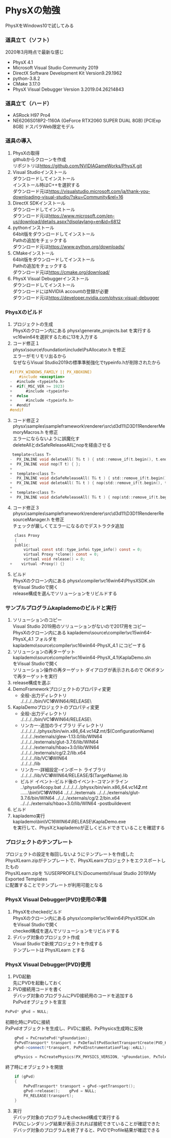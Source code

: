 # PhysXの勉強
PhysXをWindows10で試してみる  
### 道具立て（ソフト）  
2020年3月時点で最新な感じ
- PhysX  4.1
- Microsoft Visual Studio Community 2019
- DirectX Software Development Kit Version9.29.1962
- python-3.8.2
- CMake 3.17.0
- PhysX Visual Debugger Version 3.2019.04.26214843

### 道具立て（ハード）
- ASRock H97 Pro4
- NE6206S018P2-1160A (GeForce RTX2060 SUPER DUAL 8GB) [PCIExp 8GB] ドスパラWeb限定モデル

### 道具の導入
1. PhysXの取得  
githubからクローンを作成  
リポジトリは<https://github.com/NVIDIAGameWorks/PhysX.git>  
2. Visual Studioインストール  
ダウンロードしてインストール  
インストール時はC++を選択する  
ダウンロード元は<https://visualstudio.microsoft.com/ja/thank-you-downloading-visual-studio/?sku=Community&rel=16>  
3. DirectX SDKインストール  
ダウンロードしてインストール  
ダウンロード元は<https://www.microsoft.com/en-us/download/details.aspx?displaylang=en&id=6812>  
4. pythonインストール  
64bit版をダウンロードしてインストール  
Pathの追加をチェックする  
ダウンロード元は<https://www.python.org/downloads/>  
5. CMakeインストール  
64bit版をダウンロードしてインストール  
Pathの追加をチェックする  
ダウンロード元は<https://cmake.org/download/>  
6. PhysX Visual Debuggerインストール  
ダウンロードしてインストール  
ダウンロードにはNVIDIA accountの登録が必要  
ダウンロード元は<https://developer.nvidia.com/physx-visual-debugger>  

### PhysXのビルド
1. プロジェクトの生成  
PhysXのクローン内にある physx\generate_projects.bat を実行する  
vc16win64を選択するために13を入力する  
2. コード修正１  
physx\source\foundation\include\PsAllocator.h を修正  
エラーがモリモリ出るから  
なぜならVisual Studio2019の標準準拠強化でtypeinfo.hが削除されたから  
```C++:PsAllocator.h
  #if(PX_WINDOWS_FAMILY || PX_XBOXONE)
      #include <exception>
  -  #include <typeinfo.h>
  +  #if(_MSC_VER >= 1923)
  +      #include <typeinfo>
  +  #else
  +      #include <typeinfo.h>
  +  #endif
  #endif
```
3. コード修正２  
physx\samples\sampleframework\renderer\src\d3d11\D3D11RendererMemoryMacros.h を修正  
エラーにならないように誤魔化す  
deleteAllとdxSafeReleaseAllにnopを経由させる  
```C++:D3D11RendererMemoryMacros.h
   template<class T>
  -  PX_INLINE void deleteAll( T& t ) { std::remove_if(t.begin(), t.end(), deleteAndReturnTrue<typename T::value_type>); };
  +  PX_INLINE void nop(T t) { };
  +  
  +  template<class T>
  -  PX_INLINE void dxSafeReleaseAll( T& t ) { std::remove_if(t.begin(), t.end(), dxReleaseAndReturnTrue<typename T::value_type>); };
  +  PX_INLINE void deleteAll( T& t ) { nop(std::remove_if(t.begin(), t.end(), deleteAndReturnTrue<typename T::value_type>)); };
  +  
  +  template<class T>
  +  PX_INLINE void dxSafeReleaseAll( T& t ) { nop(std::remove_if(t.begin(), t.end(), dxReleaseAndReturnTrue<typename T::value_type>)); };
```  
4. コード修正３  
physx\samples\sampleframework\renderer\src\d3d11\D3D11RendererResourceManager.h を修正  
チェックが厳しくてエラーになるのでデストラクタ追加  
```C++:D3D11RendererResourceManager.h
    class Proxy
    {
    public:
        virtual const std::type_info& type_info() const = 0;
        virtual Proxy *clone() const = 0;
        virtual void release() = 0;
  +    virtual ~Proxy() {}
```  
5. ビルド  
PhysXのクローン内にある physx\compiler\vc16win64\PhysXSDK.sln  
をVisual Studioで開く  
release構成を選んでソリューションをリビルドする  

### サンプルプログラムkaplademoのビルドと実行
1. ソリューションのコピー  
Visual Studio 2019用のソリューションがないので2017用をコピー  
PhysXのクローン内にある kaplademo\source\compiler\vc15win64-PhysX_4.1 フォルダを  
kaplademo\source\compiler\vc16win64-PhysX_4.1 にコピーする  
2. ソリューションの再ターゲット  
kaplademo\source\compiler\vc16win64-PhysX_4.1\KaplaDemo.sln  
をVisual Studioで開く  
ソリューション操作の再ターゲット ダイアログが表示されるので OKボタンで再ターゲットを実行  
3. release構成を選ぶ  
4. DemoFrameworkプロジェクトのプロパティ変更  
	- 全般-出力ディレクトリ  
./../../../bin/VC1***6***WIN64/RELEASE\  
5. KaplaDemoプロジェクトのプロパティ変更  
	- 全般-出力ディレクトリ  
./../../../bin/VC1***6***WIN64/RELEASE\  
	- リンカー-追加のライブラリ ディレクトリ  
./../../../../physx/bin/win.x86_64.vc14***2***.mt/$(ConfigurationName)  
./../../../externals/glew-1.13.0/lib/WIN64  
./../../../externals/glut-3.7.6/lib/WIN64  
./../../../externals/hbao+3.0/lib/WIN64  
./../../../externals/cg/2.2/lib.x64  
./../../../lib/VC1***6***WIN64  
./../../../lib  
	- リンカー-詳細設定-インポート ライブラリ  
./../../../lib/VC1***6***WIN64/RELEASE/$(TargetName).lib  
	- ビルド イベント-ビルド後のイベント-コマンドライン  
..\physx64copy.bat ./../../../../physx/bin/win.x86_64.vc14***2***.mt ..\..\..\bin\VC1***6***WIN64 ../../../externals ../../../externals/glut-3.7.6/bin/WIN64 ../../../externals/cg/2.2/bin.x64 ../../../externals/hbao+3.0/lib/WIN64 -postbuildevent  
6. ビルド  
7. kaplademo実行  
kaplademo\bin\VC16WIN64\RELEASE\KaplaDemo.exe  
を実行して、PhysXとkaplademoが正しくビルドできていることを確認する  

### プロジェクトのテンプレート
プロジェクトの設定を毎回しないようにテンプレートを作成した  
PhysXLearn.zipがテンプレートで、PhysXLearnプロジェクトをエクスポートしたもの  
PhysXLearn.zipを %USERPROFILE%\Documents\Visual Studio 2019\My Exported Templates  
に配置することでテンプレートが利用可能となる  

### PhysX Visual Debugger(PVD)使用の準備
1. PhysXをcheckedビルド  
PhysXのクローン内にある physx\compiler\vc16win64\PhysXSDK.sln  
をVisual Studioで開く  
checked構成を選んでソリューションをリビルドする  
2. デバッグ対象のプロジェクト作成  
Visual Studioで新規プロジェクトを作成する  
テンプレートは PhysXLearn とする  

### PhysX Visual Debugger(PVD)使用
1. PVD起動  
先にPVDを起動しておく
2. PVD接続用コードを書く  
デバッグ対象のプログラムにPVD接続用のコードを追加する  
PxPvdオブジェクトを宣言  
```C++
PxPvd* gPvd = NULL;
```
初期化時にPVDに接続  
PxPvdオブジェクトを生成し、PVDに接続、PxPhysics生成時に反映
```C++
	gPvd = PxCreatePvd(*gFoundation);
	PxPvdTransport* transport = PxDefaultPvdSocketTransportCreate(PVD_HOST, 5425, 10);
	gPvd->connect(*transport, PxPvdInstrumentationFlag::eALL);

	gPhysics = PxCreatePhysics(PX_PHYSICS_VERSION, *gFoundation, PxTolerancesScale(), true, gPvd);
```
終了時にオブジェクトを開放
```C++
	if (gPvd)
	{
		PxPvdTransport* transport = gPvd->getTransport();
		gPvd->release();	gPvd = NULL;
		PX_RELEASE(transport);
	}
```
3. 実行  
デバッグ対象のプログラムをchecked構成で実行する  
PVDにレンダリング結果が表示されれば接続できていることが確認できた  
デバッグ対象のプログラムを終了すると、PVDでProfile結果が確認できる  
